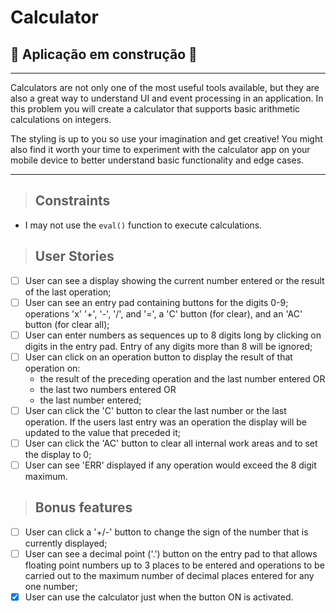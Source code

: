 # Calculator

## 🚧 Aplicação em construção 🚧

---

Calculators are not only one of the most useful tools available, but they are
also a great way to understand UI and event processing in an application. In
this problem you will create a calculator that supports basic arithmetic
calculations on integers.

The styling is up to you so use your imagination and get creative! You might
also find it worth your time to experiment with the calculator app on your
mobile device to better understand basic functionality and edge cases.

---

> ## Constraints

- I may not use the `eval()` function to execute calculations.

> ## User Stories

- [ ] User can see a display showing the current number entered or the result of the last operation;
- [ ] User can see an entry pad containing buttons for the digits 0-9;
operations 'x' '+', '-', '/', and '=', a 'C' button (for clear), and an 'AC' button (for clear all);
- [ ] User can enter numbers as sequences up to 8 digits long by clicking on digits in the entry pad. Entry of any digits more than 8 will be ignored;
- [ ] User can click on an operation button to display the result of that operation on:
  - the result of the preceding operation and the last number entered OR
  - the last two numbers entered OR
  - the last number entered;
- [ ] User can click the 'C' button to clear the last number or the last
operation. If the users last entry was an operation the display will be updated to the value that preceded it;
- [ ] User can click the 'AC' button to clear all internal work areas and to set the display to 0;
- [ ] User can see 'ERR' displayed if any operation would exceed the 8 digit maximum.

> ## Bonus features

- [ ] User can click a '+/-' button to change the sign of the number that is currently displayed;
- [ ] User can see a decimal point ('.') button on the entry pad to that allows floating point numbers up to 3 places to be entered and operations to be carried out to the maximum number of decimal places entered for any one number;
- [x] User can use the calculator just when the button ON is activated.